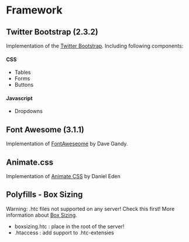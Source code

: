 # Framework

## Twitter Bootstrap (2.3.2)
Implementation of the [Twitter Bootstrap](http://getbootstrap.com/2.3.2/).
Including following components:

#### CSS
* Tables
* Forms
* Buttons

#### Javascript
* Dropdowns

## Font Awesome (3.1.1)
Implementation of [FontAweseome](http://fortawesome.github.io/Font-Awesome/3.2.1/icons/) by Dave Gandy.

## Animate.css
Implementation of [Animate CSS](https://github.com/daneden/animate.css) by Daniel Eden

## Polyfills - Box Sizing
Warning: .htc files not supported on any server! Check this first! More information about [Box Sizing](http://github.com/Schepp/box-sizing-polyfill/).

* boxsizing.htc : place in the root of the server!
* .htaccess 	: add support to .htc-extensies
